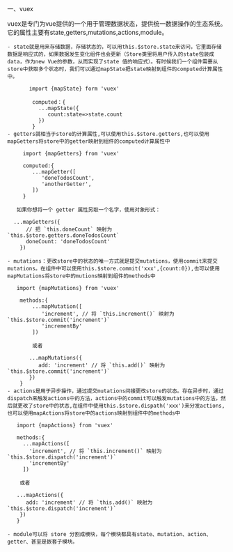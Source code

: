 一、vuex

  vuex是专门为vue提供的一个用于管理数据状态，提供统一数据操作的生态系统。它的属性主要有state,getters,mutations,actions,module。

    - state就是用来存储数据，存储状态的，可以用this.$store.state来访问，它里面存储数据是响应式的，如果数据发生变化组件也会更新（Store类里将用户传入的state包装成data，作为new Vue的参数，从而实现了state 值的响应式）。有时候我们一个组件需要从store中获取多个状态时，我们可以通过mapState把state映射到组件的computed计算属性中。

           import {mapState} form 'vuex'

            computed：{
              ...mapState({
                 count:state=>state.count
              })
            }
    - getters就相当于store的计算属性,可以使用this.$store.getters,也可以使用mapGetters将store中的getter映射到组件的computed计算属性中

         import {mapGetters} from 'vuex'

         computed:{
            ...mapGetter([
               'doneTodosCount',
               'anotherGetter',
            ])
         }

       如果你想将一个 getter 属性另取一个名字，使用对象形式：

      ...mapGetters({
		  // 把 `this.doneCount` 映射为 `this.$store.getters.doneTodosCount`
		  doneCount: 'doneTodosCount'
		})

    - mutations：更改store中的状态的唯一方式就是提交mutations，使用commit来提交mutations。在组件中可以使用this.$store.commit('xxx',{count:0}),也可以使用mapMutations将store中的mutions映射到组件的methods中

       import {mapMutations} from 'vuex'

        methods:{
            ...mapMutation([
               'increment', // 将 `this.increment()` 映射为 `this.$store.commit('increment')`
               'incrementBy' 
            ])

            或者

           ...mapMutations({
              add: 'increment' // 将 `this.add()` 映射为 `this.$store.commit('increment')`
           })
        }
    - actions是用于异步操作，通过提交mutations间接更改store的状态。存在异步时，通过dispatch来触发actions中的方法，actions中的commit可以触发mutations中的方法，然后就更改了store中的状态,在组件中使用this.$store.dispath('xxx')来分发actions,也可以使用mapActions将store中的actions映射到组件中的methods中

       import {mapActions} from 'vuex'

       methods:{
         ...mapActions([
           'increment', // 将 `this.increment()` 映射为 `this.$store.dispatch('increment')`
	       'incrementBy'
         ])

        或者

       ...mapActions({
	      add: 'increment' // 将 `this.add()` 映射为 `this.$store.dispatch('increment')`
	    })
       }

    - module可以将 store 分割成模块，每个模块都具有state、mutation、action、getter、甚至是嵌套子模块。
